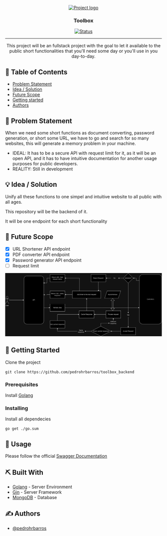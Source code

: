 <p align="center">
  <a href="" rel="noopener">
 <img src="https://plus.unsplash.com/premium_photo-1661962910391-cfe1ea4dfe90?q=80&w=2070&auto=format&fit=crop&ixlib=rb-4.0.3&ixid=M3wxMjA3fDB8MHxwaG90by1wYWdlfHx8fGVufDB8fHx8fA%3D%3D" alt="Project logo"></a>
</p>
<h3 align="center">Toolbox</h3>

<div align="center">

[![Status](https://img.shields.io/badge/status-active-success.svg)]()

</div>

---

<p align="center">
  This project will be an fullstack project with the goal to let it available to the public short functionalities that you'll need some day or you'll use in you day-to-day.
</p>

## 📝 Table of Contents

- [Problem Statement](#problem_statement)
- [Idea / Solution](#idea)
- [Future Scope](#future_scope)
- [Getting started](#getting_started)
- [Authors](#authors)

## 🧐 Problem Statement <a name = "problem_statement"></a>

When we need some short functions as document converting, password generation, or short some URL, we have to go and search for so many websites, this will generate a memory problem in your machine.

- IDEAL: It has to be a secure API with request limit for it, as it will be an open API, and it has to have intuitive documentation for another usage purposes for public developers.
- REALITY: Still in development

## 💡 Idea / Solution <a name = "idea"></a>

Unify all these functions to one simpel and intuitive website to all public with all ages.

This repository will be the backend of it.

It will be one endpoint for each short functionality

## 🚀 Future Scope <a name = "future_scope"></a>

- [x] URL Shortener API endpoint
- [x] PDF converter API endpoint
- [x] Password generator API endpoint
- [ ] Request limit

<img
  src="./src/assets/APIFlow.png"
  alt="API expected flow"
/>

## 🏁 Getting Started <a name = "getting_started"></a>

Clone the project
```
git clone https://github.com/pedrohrbarros/toolbox_backend
```

### Prerequisites

Install [Golang](https://go.dev/dl/)

### Installing

Install all dependecies

```
go get ./go.sum
```

## 🎈 Usage <a name="usage"></a>

Please follow the official [Swagger Documentation](https://toolboxbackend-production.up.railway.app/swagger/index.html)

## ⛏️ Built With <a name = "tech_stack"></a>

- [Golang](https://go.dev/) - Server Environment
- [Gin](https://gin-gonic.com/) - Server Framework
- [MongoDB](https://www.mongodb.com/) - Database

## ✍️ Authors <a name = "authors"></a>

- [@pedrohrbarros](https://github.com/pedrohrbarros)
